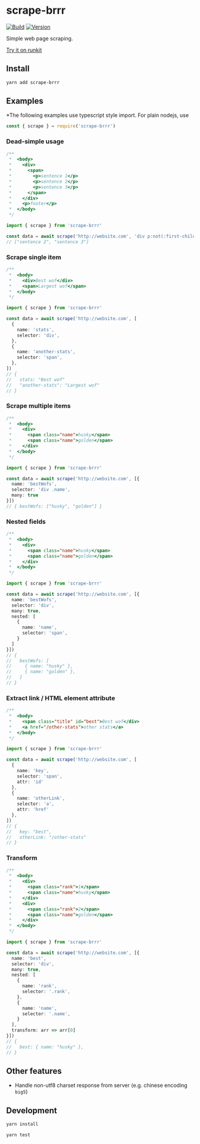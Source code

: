 # scrape-brrr

[![Build](https://github.com/chauchakching/scrape-brrr/actions/workflows/build.yml/badge.svg)](https://github.com/chauchakching/scrape-brrr/actions/workflows/build.yml) [![Version](https://img.shields.io/npm/v/scrape-brrr.svg)](https://www.npmjs.com/package/scrape-brrr) 


Simple web page scraping.

[Try it on runkit](https://runkit.com/chauchakching/6061f6ca8d18a00019936c4c)

## Install

```bash
yarn add scrape-brrr
```

## Examples

*The following examples use typescript style import. For plain nodejs, use

```js
const { scrape } = require('scrape-brrr')
```

### Dead-simple usage

```ts
/**
 *  <body>
 *    <div>
 *      <span>
 *        <p>sentence 1</p>
 *        <p>sentence 2</p>
 *        <p>sentence 3</p>
 *      </span>
 *    </div>
 *    <p>footer</p>
 *  </body> 
 */

import { scrape } from 'scrape-brrr'

const data = await scrape('http://website.com', 'div p:not(:first-child)')
// ["sentence 2", "sentence 3"]
```



### Scrape single item

```ts
/**
 *  <body>
 *    <div>Best wof</div>
 *    <span>Largest wof</span>
 *  </body> 
 */

import { scrape } from 'scrape-brrr'

const data = await scrape('http://website.com', [
  {
    name: 'stats',
    selector: 'div',
  },
  {
    name: 'another-stats',
    selector: 'span',
  },
])
// { 
//   stats: "Best wof"
//   "another-stats": "Largest wof"
// }
```

### Scrape multiple items

```ts
/**
 *  <body>
 *    <div>
 *      <span class="name">husky</span>
 *      <span class="name">golden</span>
 *    </div>
 *  </body> 
 */

import { scrape } from 'scrape-brrr'

const data = await scrape('http://website.com', [{
  name: 'bestWofs',
  selector: 'div .name',
  many: true
}])
// { bestWofs: ["husky", "golden"] }
```

### Nested fields

```ts
/**
 *  <body>
 *    <div>
 *      <span class="name">husky</span>
 *      <span class="name">golden</span>
 *    </div>
 *  </body> 
 */

import { scrape } from 'scrape-brrr'

const data = await scrape('http://website.com', [{
  name: 'bestWofs',
  selector: 'div',
  many: true,
  nested: [
    {
      name: 'name',
      selector: 'span',
    }
  ]
}])
// { 
//   bestWofs: [
//     { name: "husky" }, 
//     { name: "golden" },
//   ]
// }
```

### Extract link / HTML element attribute

```ts
/**
 *  <body>
 *    <span class="title" id="best">Best wof</div>
 *    <a href="/other-stats">other stats</a>
 *  </body> 
 */

import { scrape } from 'scrape-brrr'

const data = await scrape('http://website.com', [
  {
    name: 'key',
    selector: 'span',
    attr: 'id'
  },
  {
    name: 'otherLink',
    selector: 'a',
    attr: 'href'
  },
])
// { 
//   key: "best",
//   otherLink: "/other-stats"
// }
```

### Transform

```ts
/**
 *  <body>
 *    <div>
 *      <span class="rank">1</span>
 *      <span class="name">husky</span>
 *    </div>
 *    <div>
 *      <span class="rank">2</span>
 *      <span class="name">golden</span>
 *    </div>
 *  </body> 
 */

import { scrape } from 'scrape-brrr'

const data = await scrape('http://website.com', [{
  name: 'best',
  selector: 'div',
  many: true,
  nested: [
    {
      name: 'rank',
      selector: '.rank',
    },
    {
      name: 'name',
      selector: '.name',
    }
  ],
  transform: arr => arr[0]
}])
// { 
//   best: { name: "husky" },
// }
```



## Other features

- Handle non-utf8 charset response from server (e.g. chinese encoding `big5`)

## Development

```bash
yarn install

yarn test
```